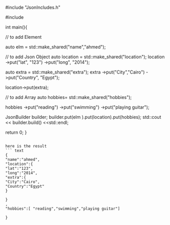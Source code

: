 
#include  "JsonIncludes.h"

#include  <iostream>

int  main(){

// to add Element

auto  elm = std::make_shared<JsonElement>("name","ahmed");

// to add Json Object
auto  location = std::make_shared<JsonObject>("location");
location
->put("lat", "123")
->put("long", "2014");

auto  extra = std::make_shared<JsonObject>("extra");
extra
->put("City","Cairo")
->put("Country", "Egypt");

location->put(extra);

// to add Array
auto  hobbies= std::make_shared<JsonArray>("hobbies");

hobbies
->put("reading")
->put("swimming")
->put("playing guitar");

JsonBuilder  builder;
builder.put(elm ).put(location).put(hobbies);
std::cout  <<  builder.build() <<std::endl;

return  0;
}
```

here is the result
``` text
{
"name":"ahmed",
"location":{
"lat":"123",
"long":"2014",
"extra":{
"City":"Cairo",
"Country":"Egypt"
}

}
,
"hobbies":[ "reading","swimming","playing guitar"]

}
```